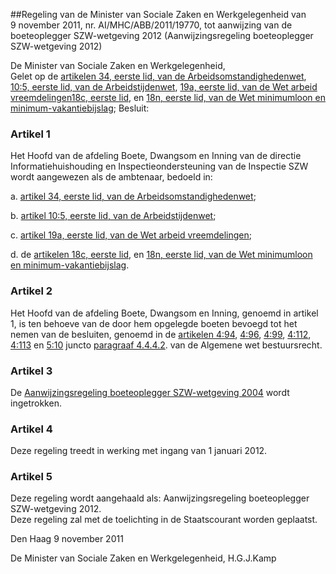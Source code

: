 <meta http-equiv='Content-Type' content='text/html; charset=utf-8' />

##Regeling van de Minister van Sociale Zaken en Werkgelegenheid van 9 november 2011, nr. AI/MHC/ABB/2011/19770, tot aanwijzing van de boeteoplegger SZW-wetgeving 2012 (Aanwijzingsregeling boeteoplegger SZW-wetgeving 2012)

De Minister van Sociale Zaken en Werkgelegenheid,  
Gelet op de [artikelen 34, eerste lid, van de Arbeidsomstandighedenwet](../../../../../../wet/arbeidsomstandighedenwet/BWBR0010346/README.md), [10:5, eerste lid, van de Arbeidstijdenwet](../../../../../../wet/arbeidstijdenwet/BWBR0007671/README.md), [19a, eerste lid, van de Wet arbeid vreemdelingen](../../../../../../wet/wet/arbeid/vreemdelingen/BWBR0007149/README.md)[18c, eerste lid](../../../../../../wet/wet/minimumloon/en/minimumvakantiebijslag/BWBR0002638/README.md), en [18n, eerste lid, van de Wet minimumloon en minimum-vakantiebijslag](../../../../../../wet/wet/minimumloon/en/minimumvakantiebijslag/BWBR0002638/README.md);
Besluit:    

### Artikel  1  

Het Hoofd van de afdeling Boete, Dwangsom en Inning van de directie Informatiehuishouding en Inspectieondersteuning van de Inspectie SZW wordt aangewezen als de ambtenaar, bedoeld in: 

a. [artikel 34, eerste lid, van de Arbeidsomstandighedenwet](../../../../../../wet/arbeidsomstandighedenwet/BWBR0010346/README.md);  

b. [artikel 10:5, eerste lid, van de Arbeidstijdenwet](../../../../../../wet/arbeidstijdenwet/BWBR0007671/README.md);  

c. [artikel 19a, eerste lid, van de Wet arbeid vreemdelingen](../../../../../../wet/wet/arbeid/vreemdelingen/BWBR0007149/README.md);  

d. de [artikelen 18c, eerste lid](../../../../../../wet/wet/minimumloon/en/minimumvakantiebijslag/BWBR0002638/README.md), en [18n, eerste lid, van de Wet minimumloon en minimum-vakantiebijslag](../../../../../../wet/wet/minimumloon/en/minimumvakantiebijslag/BWBR0002638/README.md).    

### Artikel  2  

Het Hoofd van de afdeling Boete, Dwangsom en Inning, genoemd in artikel 1, is ten behoeve van de door hem opgelegde boeten bevoegd tot het nemen van de besluiten, genoemd in de [artikelen 4:94](../../../../../../wet/algemene/wet/bestuursrecht/BWBR0005537/README.md), [4:96](../../../../../../wet/algemene/wet/bestuursrecht/BWBR0005537/README.md), [4:99](../../../../../../wet/algemene/wet/bestuursrecht/BWBR0005537/README.md), [4:112](../../../../../../wet/algemene/wet/bestuursrecht/BWBR0005537/README.md), [4:113](../../../../../../wet/algemene/wet/bestuursrecht/BWBR0005537/README.md) en [5:10](../../../../../../wet/algemene/wet/bestuursrecht/BWBR0005537/README.md) juncto [paragraaf 4.4.4.2](../../../../../../wet/algemene/wet/bestuursrecht/BWBR0005537/README.md). van de Algemene wet bestuursrecht.  

### Artikel  3  

De [Aanwijzingsregeling boeteoplegger SZW-wetgeving 2004](../../../../../../ministeriele-regeling/aanwijzingsregeling/boeteoplegger/szw-wetgeving/2004/BWBR0017687/README.md) wordt ingetrokken.  

### Artikel  4  

Deze regeling treedt in werking met ingang van 1 januari 2012.  

### Artikel  5  

Deze regeling wordt aangehaald als: Aanwijzingsregeling boeteoplegger SZW-wetgeving 2012.  
Deze regeling zal met de toelichting in de Staatscourant worden geplaatst.   

Den Haag 
9 november 2011   

De 
Minister van Sociale Zaken en Werkgelegenheid,
H.G.J.Kamp   
